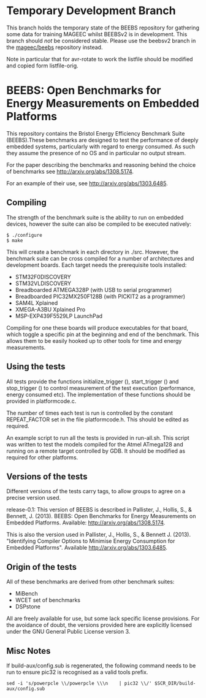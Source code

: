 # Temporary Development Branch

This branch holds the temporary state of the BEEBS repository for gathering
some data for training MAGEEC whilst BEEBSv2 is in development. This branch
should *not* be considered stable. Please use the beebsv2 branch in the
[mageec/beebs](https://github.com/mageec/beebs) repository instead.

Note in particular that for avr-rotate to work the listfile should be
modified and copied form listfile-orig.

# BEEBS: Open Benchmarks for Energy Measurements on Embedded Platforms

This repository contains the Bristol Energy Efficiency Benchmark Suite
(BEEBS).These benchmarks are designed to test the performance of deeply
embedded systems, particularly with regard to energy consumed. As such they
assume the presence of no OS and in particular no output stream.



For the paper describing the benchmarks and reasoning behind the choice of
benchmarks see http://arxiv.org/abs/1308.5174.

For an example of their use, see http://arxiv.org/abs/1303.6485.

## Compiling

The strength of the benchmark suite is the ability to run on embedded devices,
however the suite can also be compiled to be executed natively:

    $ ./configure
    $ make

This will create a benchmark in each directory in ./src. However, the
benchmark suite can be cross compiled for a number of architectures and
development boards. Each target needs the prerequisite tools installed:

 * STM32F0DISCOVERY
 * STM32VLDISCOVERY
 * Breadboarded ATMEGA328P (with USB to serial programmer)
 * Breadboarded PIC32MX250F128B (with PICKIT2 as a programmer)
 * SAM4L Xplained
 * XMEGA-A3BU Xplained Pro
 * MSP-EXP439F5529LP LaunchPad

Compiling for one these boards will produce executables for that board, which
toggle a specific pin at the beginning and end of the benchmark. This allows
them to be easily hooked up to other tools for time and energy measurements.

## Using the tests

All tests provide the functions initialize\_trigger (), start\_trigger () and
stop\_trigger () to control measurement of the test execution (performance,
energy consumed etc). The implementation of these functions should be provided
in platformcode.c.

The number of times each test is run is controlled by the constant
REPEAT_FACTOR set in the file platformcode.h. This should be edited as
required.

An example script to run all the tests is provided in run-all.sh. This script
was written to test the models compiled for the Atmel ATmega128 and running on
a remote target controlled by GDB. It should be modified as required for other
platforms.

## Versions of the tests

Different versions of the tests carry tags, to allow groups to agree on a
precise version used.

release-0.1: This version of BEEBS is described in Pallister, J., Hollis, S.,
& Bennett, J. (2013). BEEBS: Open Benchmarks for Energy Measurements on
Embedded Platforms. Available: http://arxiv.org/abs/1308.5174.

This is also the version used in Pallister, J., Hollis, S., & Bennett J.
(2013). "Identifying Compiler Options to Minimise Energy Consumption for
Embedded Platforms". Available http://arxiv.org/abs/1303.6485.



## Origin of the tests

All of these benchmarks are derived from other benchmark suites:

 * MiBench
 * WCET set of benchmarks
 * DSPstone

All are freely available for use, but some lack specific license
provisions. For the avoidance of doubt, the versions provided here are
explicitly licensed under the GNU General Public License version 3.


## Misc Notes

If build-aux/config.sub is regenerated, the following command needs to be run
to ensure pic32 is recognised as a valid tools prefix.

    sed -i 's/powerpcle \\/powerpcle \\\n    | pic32 \\/' $SCR_DIR/build-aux/config.sub
